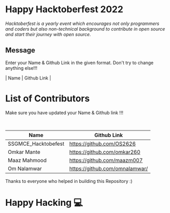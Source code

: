 # Happy Hacktoberfest 2022
*Hacktoberfest is a yearly event which encourages not only programmers and coders but also non-technical background to contribute in open source and start their journey with open source.*  

## Message
Enter your Name & Github Link in the given format. Don't try to change anything else!!!

| Name | Github Link | 

# List of Contributors
<p>Make sure you have updated your Name & Github link !!!</p>
<br>
  
| Name | Github Link |
| ------|--------- |
| SSGMCE_Hacktobefest | <a href="https://github.com/OS2626">https://github.com/OS2626</a> |
| Omkar Mante |<a href="https://github.com/omkar260">https://github.com/omkar260</a> |
| Maaz Mahmood |<a href="https://github.com/maazm007">https://github.com/maazm007</a> |
| Om Nalamwar |<a href="https://github.com/omnalamwar/">https://github.com/omnalamwar/</a> |



Thanks to everyone who helped in building this Repository :)

# Happy Hacking 💻
